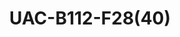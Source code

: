 ---
title: "UAC-B112-F28(40)"
description: "2MP HD Fixed IR Mini Bullet Analog"
image: "/images/analog/analog (2).png"
images:
  - url: "/images/analog/analog (2).png"
    caption: "Front view"
features:
  - 2MP high quality image
  - TVI/AHD/CVI/CVBS
  - IR-cut filter with auto switch (ICR)
  - Supports 180° horizontal flip, 180° vertical flip
  - OSD configuration menu, easy to operate
  - IP67 waterproof and dustproof design, high reliability
  - OSD configuration menu in 11 languages
specifications: 
  Pixel: 2MP
  Size: 1/3"
  Minimum illumination: 0.02 lux (F2.0, AGC ON); 0 lux (IR on)
  Lens: 2.8mm / 4.0mm
  Lens mount: M12
  2.8mm: H:- 90.5°  V:- 49.6°  D:- 109.5°
  4.0mm: H:- 80.2°  V:- 40.7°  D:- 90.5
  Illuminator: One IR illuminator
  Illumination distance: 20m
  Lifetime: ≥60,000 hours
  1080P: 1920(H)×1080(V)
  720P: 1280(H) ×720(V)
  TVI/AHD/CVI: 1080P@25fps(default), 1080P@30fps; 720P@25fps, 720P@30fps
  CVBS: PAL, NTSC
  PAL: 1/25s-1/50000s
  NTSC: 1/30s–1/50000s
  Exposure mode: 4 modes:- Global (default), BLC, HLC, DWDR
  Day/Night: 3 modes:- Auto (default), Day, Night
  Digital noise reduction: 2D
  White balance: Two modes:- Auto (default), Manual
  WDR: DWDR
  Smart IR: Support
  Flip: Supports 180° horizontal flip, 180° vertical flip
  Power: 5.5mm power interface
  Video output: BNC, supports TVI/AHD/CVI/CVBS
  Temperature: -30℃ to 60℃(-22℉ to 140℉)
  Humidity: ≤95% (RH, non-condensing)
  Surge protection: 4KV
  Mount: 3D bracket supplied, surface mount (default), optional backbox, pole mount bracket
  Dimensions: 142mm*63mm*65mm (L*W*H)
  Material: Plastic
  Weight: 135g(0.30lb)
  OSD menu language: 11 Languages (English, German, Spanish(Latin America), French, Italian, Japanese, Korean, Polish, Portuguese(Brazil), Russian, Turkish)
  Certification:
    EMC: CE-EMC (EN 55032,EN 61000-3-3,EN IEC 61000-3-2,EN 55035), FCC (FCC 47 CFR part15 B)
    Safety: CE-LVD (EN 62368-1)
    Environment: CE-RoHS (2011/65/EU;(EU)2015/863); WEEE (2012/19/EU)
    Protection: IP67 (IEC 60529)
---